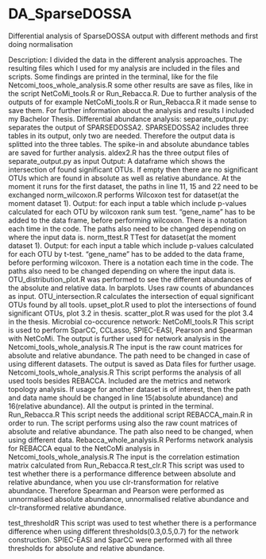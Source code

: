 # DA_SparseDOSSA
Differential analysis of SparseDOSSA output with different methods and first doing normalisation


Description:
I divided the data in the different analysis approaches. The resulting files which I used for my analysis are included in the files and scripts. Some findings are printed in the terminal, like for the file Netcomi_toos_whole_analysis.R some other results are save as files, like in the script NetCoMi_tools.R or Run_Rebacca.R. Due to further analysis of the outputs of for example NetCoMi_tools.R or Run_Rebacca.R it made sense to save them.
For further information about the analysis and results I included my Bachelor Thesis.
Differential abundance analysis:
separate_output.py:
separates the output of SPARSEDOSSA2. SPARSEDOSSA2 includes three tables in its output, only two are needed. Therefore the output data is splitted into the three tables. The spike-in and absolute abundance tables are saved for further analysis.
aldex2.R
has the three output files of separate_output.py as input
Output: A dataframe which shows the intersection of found significant OTUs. If empty then there are no significant OTUs which are found in absolute as well as relative abundance. At the moment it runs for the first dataset, the paths in line 11, 15 and 22 need to be exchanged
norm_wilcoxon.R
performs Wilcoxon test for dataset(at the moment dataset 1).
Output: for each input a table which include p-values calculated for each OTU by wilcoxon rank sum test.
“gene_name” has to be added to the data frame, before performing wilcoxon. There is a notation each time in the code.
The paths also need to be changed depending on where the input data is.
norm_ttest.R
TTest for dataset(at the moment dataset 1).
Output: for each input a table which include p-values calculated for each OTU by t-test. “gene_name” has to be added to the data frame, before performing wilcoxon. There is a notation each time in the code.
The paths also need to be changed depending on where the input data is.
OTU_distribution_plot.R
was performed to see the different abundances of the absolute and relative data. In barplots. Uses raw counts of abundances as input.
OTU_intersection.R
calculates the intersection of equal significant OTUs found by all tools.
 upset_plot.R
used to plot the intersections of found significant OTUs, plot 3.2 in thesis.
scatter_plot.R
was used for the plot 3.4 in the thesis.
Microbial co-occurence network:
NetCoMI_tools.R
This script is used to perform SparCC, CCLasso, SPIEC-EASI, Pearson and Spearman with NetCoMi. The output is further used for network analysis in the Netcomi_tools_whole_analysis.R
The input is the raw count matrices for absolute and relative abundance. The path need to be changed in case of using different datasets.
The output is saved as Data files for further usage.
Netcomi_tools_whole_analysis.R
This script performs the analysis of all used tools besides REBACCA. Included are the metrics and network topology analysis.
If usage for another dataset is of interest, then the path and data name should be changed in line 15(absolute abundance) and 16(relative abundance).
All the output is printed in the terminal.
Run_Rebacca.R
This script needs the additional script REBACCA_main.R in order to run.
The script performs using also the raw count matrices of absolute and relative abundance. The path also need to be changed, when using different data.
Rebacca_whole_analysis.R
Performs network analysis for REBACCA equal to the NetCoMi analysis in Netcomi_tools_whole_analysis.R
The input is the correlation estimation matrix calculated from Run_Rebacca.R
test_clr.R
This script was used to test whether there is a performance difference between absolute and relative abundance, when you use clr-transformation for relative abundance. Therefore Spearman and Pearson were performed as unnormalised absolute abundance, unnormalised relative abundance and clr-transformed relative abundance.

test_thresholdR
This script was used to test whether there is a performance difference when using different thresholds(0.3,0.5,0.7) for the network construction. SPIEC-EASI and SparCC were performed with all three thresholds for absolute and relative abundance.
